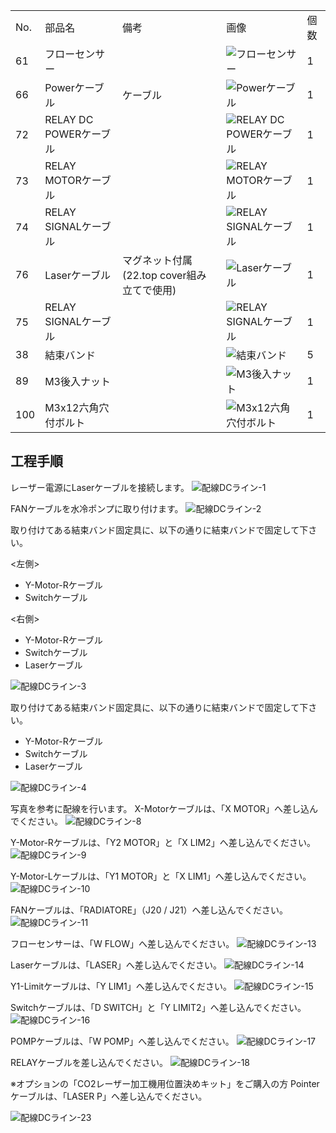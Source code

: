 <table class="packing-list">
    <tbody>
        <tr>
            <td>No.</td>
            <td>部品名</td>
            <td>備考</td>
            <td class="packing-img">画像</td>
            <td>個数</td>
        </tr>
        <tr>
            <td>61</td>
            <td>フローセンサー</td>
            <td></td>
            <td><img src="./images/packing/061.jpg" alt="フローセンサー"></td>
            <td>1</td>
        </tr>
        <tr>
            <td>66</td>
            <td>Powerケーブル</td>
            <td>ケーブル</td>
            <td><img src="./images/packing/066.jpg" alt="Powerケーブル"></td>
            <td>1</td>
        </tr>
        <tr>
            <td>72</td>
            <td>RELAY DC POWERケーブル</td>
            <td></td>
            <td><img src="./images/packing/072.jpg" alt="RELAY DC POWERケーブル"></td>
            <td>1</td>
        </tr>
        <tr>
            <td>73</td>
            <td>RELAY MOTORケーブル</td>
            <td></td>
            <td><img src="./images/packing/073.jpg" alt="RELAY MOTORケーブル"></td>
            <td>1</td>
        </tr>
        <tr>
            <td>74</td>
            <td>RELAY SIGNALケーブル</td>
            <td></td>
            <td><img src="./images/packing/074.jpg" alt="RELAY SIGNALケーブル"></td>
            <td>1</td>
        </tr>
        <tr>
            <td>76</td>
            <td>Laserケーブル</td>
            <td>マグネット付属(22.top cover組み立てで使用)</td>
            <td><img src="./images/packing/076.jpg" alt="Laserケーブル"></td>
            <td>1</td>
        </tr>
        <tr>
            <td>75</td>
            <td>RELAY SIGNALケーブル</td>
            <td></td>
            <td><img src="./images/packing/075.jpg" alt="RELAY SIGNALケーブル"></td>
            <td>1</td>
        </tr>
        <tr>
            <td>38</td>
            <td>結束バンド</td>
            <td></td>
            <td><img src="./images/packing/038.jpg" alt="結束バンド"></td>
            <td>5</td>
        </tr>
        <tr>
            <td>89</td>
            <td>M3後入ナット</td>
            <td></td>
            <td><img src="./images/packing/089.jpg" alt="M3後入ナット"></td>
            <td>1</td>
        </tr>
        <tr>
            <td>100</td>
            <td>M3x12六角穴付ボルト</td>
            <td></td>
            <td><img src="./images/packing/100.jpg" alt="M3x12六角穴付ボルト"></td>
            <td>1</td>
        </tr>
    </tbody>
</table>

## 工程手順

レーザー電源にLaserケーブルを接続します。
<img src="./images/17/001.jpg" alt="配線DCライン-1">

FANケーブルを水冷ポンプに取り付けます。
<img src="./images/17/002.jpg" alt="配線DCライン-2">

取り付けてある結束バンド固定具に、以下の通りに結束バンドで固定して下さい。

<左側>
- Y-Motor-Rケーブル
- Switchケーブル


<右側>
- Y-Motor-Rケーブル
- Switchケーブル
- Laserケーブル

<img src="./images/17/003.jpg" alt="配線DCライン-3">

取り付けてある結束バンド固定具に、以下の通りに結束バンドで固定して下さい。
- Y-Motor-Rケーブル
- Switchケーブル
- Laserケーブル
<img src="./images/17/004.jpg" alt="配線DCライン-4">


写真を参考に配線を行います。
X-Motorケーブルは、「X MOTOR」へ差し込んでください。
<img src="./images/17/008.jpg" alt="配線DCライン-8">

Y-Motor-Rケーブルは、「Y2 MOTOR」と「X LIM2」へ差し込んでください。
<img src="./images/17/009.jpg" alt="配線DCライン-9">

Y-Motor-Lケーブルは、「Y1 MOTOR」と「X LIM1」へ差し込んでください。
<img src="./images/17/010.jpg" alt="配線DCライン-10">

FANケーブルは、「RADIATORE」（J20 / J21）へ差し込んでください。
<img src="./images/17/011.jpg" alt="配線DCライン-11">

フローセンサーは、「W FLOW」へ差し込んでください。
<img src="./images/17/013.jpg" alt="配線DCライン-13">

Laserケーブルは、「LASER」へ差し込んでください。
<img src="./images/17/014.jpg" alt="配線DCライン-14">

Y1-Limitケーブルは、「Y LIM1」へ差し込んでください。
<img src="./images/17/015.jpg" alt="配線DCライン-15">

Switchケーブルは、「D SWITCH」と「Y LIMIT2」へ差し込んでください。
<img src="./images/17/016.jpg" alt="配線DCライン-16">

POMPケーブルは、「W POMP」へ差し込んでください。
<img src="./images/17/017.jpg" alt="配線DCライン-17">

RELAYケーブルを差し込んでください。
<img src="./images/17/018.jpg" alt="配線DCライン-18">

※オプションの「CO2レーザー加工機用位置決めキット」をご購入の方
Pointerケーブルは、「LASER P」へ差し込んでください。


<img src="./images/17/023.jpg" alt="配線DCライン-23">
